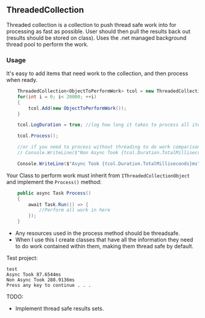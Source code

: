 ## ThreadedCollection

Threaded collection is a collection to push thread safe work into for processing as fast as possible. User should then pull the results back out (results should be stored on class). 
Uses the .net managed background thread pool
to perform the work.

### Usage

It's easy to add items that need work to the collection, and then process when ready.

```C#
    ThreadedCollection<ObjectToPerformWork> tcol = new ThreadedCollection<ObjectToPerformWork>();
    for(int i = 0; i< 20000; ++i)
    {
        tcol.Add(new ObjectToPerformWork());
    }

    tcol.LogDuration = true; //log how long it takes to process all items in the collection

    tcol.Process();

    //or if you need to process without threading to do work comparisons:   tcol.ProcessNoThreading();
    // Console.WriteLine($"Non Async Took {tcol.Duration.TotalMilliseconds}ms");

    Console.WriteLine($"Async Took {tcol.Duration.TotalMilliseconds}ms");
```

Your Class to perform work must inherit from `IThreadedCollectionObject` and implement the `Process()` method:

```C#
    public async Task Process()
    {
        await Task.Run(() => {
            //Perform all work in here
        });
    }
```

- Any resources used in the process method should be threadsafe.
- When I use this I create classes that have all the information they need to do work contained within them, making them thread safe by default.

Test project:
```
test
Async Took 87.6544ms
Non Async Took 288.9136ms
Press any key to continue . . .
```

TODO:
 - Implement thread safe results sets.
